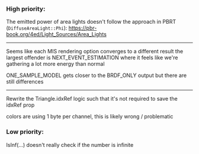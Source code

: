 ### High priority:

The emitted power of area lights doesn't follow the approach in PBRT (`DiffuseAreaLight::Phi`):
https://pbr-book.org/4ed/Light_Sources/Area_Lights

---

Seems like each MIS rendering option converges to a different result
the largest offender is NEXT_EVENT_ESTIMATION where it feels like we're gathering
a lot more energy than normal

ONE_SAMPLE_MODEL gets closer to the BRDF_ONLY output but there are still differences

---

Rewrite the Triangle.idxRef logic such that it's not required to save the idxRef prop

colors are using 1 byte per channel, this is likely wrong / problematic

### Low priority:

IsInf(...)
doesn't really check if the number is infinite
